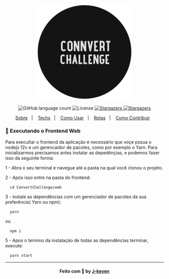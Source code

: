 <h3 align="center">
  <span>
  <img alt="challenge-logo.png" src="../assets/challenge-logo.png"  width='300px'/>
  </span>
</h3>

<p align="center">
  <img alt="GitHub language count" src="https://img.shields.io/github/languages/count/J-Keven/connvert-challenge?color=blue">

  <img alt="License" src="https://img.shields.io/badge/license-MIT-blue">

  <a href="https://github.com/J-keven/connvert-challenge/stargazers">
    <img alt="Stargazers" src="https://img.shields.io/github/stars/J-Keven/connvert-challenge?style=social">
  </a>

  <a href="https://github.com/J-Keven/connvert-challenge/network/members">
    <img alt="Stargazers" src="https://img.shields.io/github/forks/J-keven/connvert-challenge?style=social">
  </a>
</p>


<p align="center">
  <a href="https://github.com/J-Keven/connvert-challenge/#sobre">Sobre</a>&nbsp;&nbsp;&nbsp;|&nbsp;&nbsp;&nbsp;
  <a href="https://github.com/J-Keven/connvert-challenge/#-como-usar">Techs</a>&nbsp;&nbsp;&nbsp;|&nbsp;&nbsp;&nbsp;
  <a href="https://github.com/J-Keven/connvert-challenge/#-como-usar">Como Usar</a>&nbsp;&nbsp;&nbsp;|&nbsp;&nbsp;&nbsp;
  <a href="https://github.com/J-Keven/connvert-challenge/#-rotas">Rotas</a>&nbsp;&nbsp;&nbsp;|&nbsp;&nbsp;&nbsp;
  <a href="https://github.com/J-Keven/connvert-challenge/#-como-contribuir">Como Contribuir</a>&nbsp;&nbsp;&nbsp;
  <!-- <a href="#memo-licença">Licença</a> -->
</p>


### :rocket: Executando o Frontend Web

Para execultar o frontend da aplicação é necessário que voçe pssua o nodejs 12v e um gerencaidor de pacotes, como por exemplo o Yarn.
Para inicializarmos precisamos antes instalar as depedênçias, e podemos fazer isso da seguinte forma:

1 - Abra o seu terminal e navegue até a pasta na qual você clonou o projeto.

2 - Após isso entre na pasta do frontend:

```ssh
  cd ConvertChallenge/web
```

3 - instale as dependências com um gerenciador de pacotes da sua preferência( Yarn ou npm):

```ssh
  yarn
```
ou 

```ssh
  npm i
```
5 - Apos o termino da instalação de todas as dependências terminar, execute:

```ssh
  yarn start
```
---
<h4 align="center">
    Feito com 💜 by <a href="https://www.linkedin.com/in/jhonnas-keven-884a97159/" target="_blank">J-keven</a>
</h4>
